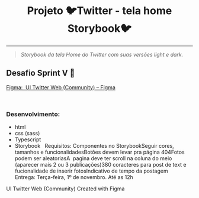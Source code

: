 <h1 align="center" color="blue" > Projeto 🐦Twitter - tela home Storybook🐦 </h1>

***
> _Storybook da tela Home do Twitter com suas versões light e dark._


## Desafio Sprint V 🎨
 
 <a href="[https://www.w3schools.com](https://www.figma.com/file/E0J4sPihtdgIMI2Z4BOmLv/UI-Twitter-Web-(Community)?node-id=0%3A1)">Figma:  UI Twitter Web (Community) – Figma</a> 

 
### Desenvolvimento: 
* html
* css (sass)
*  Typescript 
*  Storybook
 
Requisitos:
Componentes no StorybookSeguir cores, tamanhos e funcionalidadesBotões devem levar pra página 404Fotos podem ser aleatoriasA  pagina deve ter scroll na coluna do meio (aparecer mais 2 ou 3 publicações)380 coracteres para post de text e fucionalidade de inserir fotosIndicativo de tempo da postagem
 
 
Entrega: Terça-feira, 1º de novembro. Até as 12h

UI Twitter Web (Community)
Created with Figma

